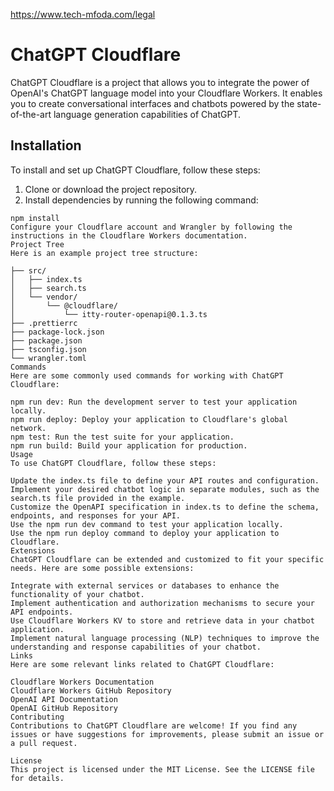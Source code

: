 https://www.tech-mfoda.com/legal
# ChatGPT Cloudflare

ChatGPT Cloudflare is a project that allows you to integrate the power of OpenAI's ChatGPT language model into your Cloudflare Workers. It enables you to create conversational interfaces and chatbots powered by the state-of-the-art language generation capabilities of ChatGPT.

## Installation

To install and set up ChatGPT Cloudflare, follow these steps:

1. Clone or download the project repository.
2. Install dependencies by running the following command:

```shell
npm install
Configure your Cloudflare account and Wrangler by following the instructions in the Cloudflare Workers documentation.
Project Tree
Here is an example project tree structure:

├── src/
│   ├── index.ts
│   ├── search.ts
│   └── vendor/
│       └── @cloudflare/
│           └── itty-router-openapi@0.1.3.ts
├── .prettierrc
├── package-lock.json
├── package.json
├── tsconfig.json
└── wrangler.toml
Commands
Here are some commonly used commands for working with ChatGPT Cloudflare:

npm run dev: Run the development server to test your application locally.
npm run deploy: Deploy your application to Cloudflare's global network.
npm test: Run the test suite for your application.
npm run build: Build your application for production.
Usage
To use ChatGPT Cloudflare, follow these steps:

Update the index.ts file to define your API routes and configuration.
Implement your desired chatbot logic in separate modules, such as the search.ts file provided in the example.
Customize the OpenAPI specification in index.ts to define the schema, endpoints, and responses for your API.
Use the npm run dev command to test your application locally.
Use the npm run deploy command to deploy your application to Cloudflare.
Extensions
ChatGPT Cloudflare can be extended and customized to fit your specific needs. Here are some possible extensions:

Integrate with external services or databases to enhance the functionality of your chatbot.
Implement authentication and authorization mechanisms to secure your API endpoints.
Use Cloudflare Workers KV to store and retrieve data in your chatbot application.
Implement natural language processing (NLP) techniques to improve the understanding and response capabilities of your chatbot.
Links
Here are some relevant links related to ChatGPT Cloudflare:

Cloudflare Workers Documentation
Cloudflare Workers GitHub Repository
OpenAI API Documentation
OpenAI GitHub Repository
Contributing
Contributions to ChatGPT Cloudflare are welcome! If you find any issues or have suggestions for improvements, please submit an issue or a pull request.

License
This project is licensed under the MIT License. See the LICENSE file for details.


